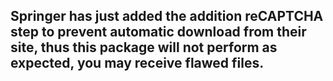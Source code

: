 ## Springer has just added the addition reCAPTCHA step to prevent automatic download from their site, thus this package will not perform as expected, you may receive flawed files.
